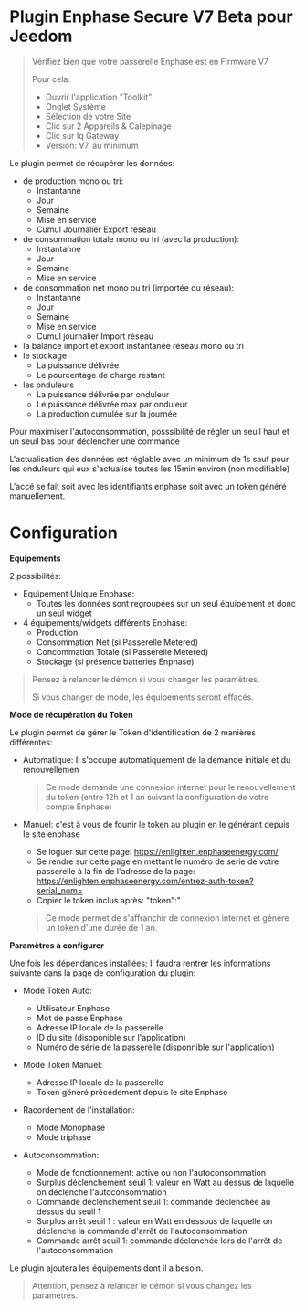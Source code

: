 # Plugin Enphase Secure V7 Beta pour Jeedom

> Vérifiez bien que votre passerelle Enphase est en Firmware V7
> 
> Pour cela:
> * Ouvrir l'application "Toolkit"
> * Onglet Système
> * Sélection de votre Site
> * Clic sur 2 Appareils & Calepinage
> * Clic sur Iq Gateway
> * Version: V7. au minimum

Le plugin permet de récupérer les données: 
* de production mono ou tri:
    * Instantanné
    * Jour
    * Semaine
    * Mise en service
    * Cumul Journalier Export réseau
* de consommation totale mono ou tri (avec la production):
    * Instantanné
    * Jour
    * Semaine
    * Mise en service
* de consommation net mono ou tri (importée du réseau):
    * Instantanné
    * Jour
    * Semaine
    * Mise en service
    * Cumul journalier Import réseau
* la balance import et export instantanée réseau mono ou tri
* le stockage
    * La puissance délivrée
    * Le pourcentage de charge restant
* les onduleurs
    * La puissance délivrée par onduleur
    * Le puissance délivrée max par onduleur
    * La production cumulée sur la journée


Pour maximiser l'autoconsommation, posssibilité de régler un seuil haut et un seuil bas pour déclencher une commande

L'actualisation des données est réglable avec un minimum de 1s sauf pour les onduleurs qui eux s'actualise toutes les 15min environ (non modifiable)

L'accé se fait soit avec les identifiants enphase soit avec un token généré manuellement.

# Configuration

**Equipements**

2 possibilités:
* Equipement Unique Enphase: 
   * Toutes les données sont regroupées sur un seul équipement et donc un seul widget
* 4 équipements/widgets différents Enphase:
   * Production
   * Consommation Net (si Passerelle Metered)
   * Concommation Totale (si Passerelle Metered)
   * Stockage (si présence batteries Enphase)
   
> Pensez à relancer le démon si vous changer les paramètres.
>
> Si vous changer de mode, les équipements seront effacés.

**Mode de récupération du Token**

Le plugin permet de gérer le Token d'identification de 2 manières différentes:
* Automatique: Il s'occupe automatiquement de la demande initiale et du renouvellemen
   > Ce mode demande une connexion internet pour le renouvellement du token (entre 12h et 1 an suivant la configuration de votre compte Enphase)

* Manuel: c'est à vous de founir le token au plugin en le générant depuis le site enphase
   * Se loguer sur cette page: https://enlighten.enphaseenergy.com/
   * Se rendre sur cette page en mettant le numéro de serie de votre passerelle à la fin de l'adresse de la page:  https://enlighten.enphaseenergy.com/entrez-auth-token?serial_num=<LE NUMERO DE SERIE DE VOTRE PASSERELLE> 
   * Copier le token inclus après: "token":"
   > Ce mode permet de s'affranchir de connexion internet et génère un token d'une durée de 1 an.

**Paramètres à configurer**

Une fois les dépendances installées;
Il faudra  rentrer les informations suivante dans la page de configuration du plugin:
* Mode Token Auto:
   * Utilisateur Enphase
   * Mot de passe Enphase
   * Adresse IP locale de la passerelle
   * ID du site (dispponible sur l'application)
   * Numéro de série de la passerelle (disponnible sur l'application)
* Mode Token Manuel:
   * Adresse IP locale de la passerelle
   * Token généré précédement depuis le site Enphase

* Racordement de l'installation:
   * Mode Monophasé
   * Mode triphasé

* Autoconsommation:
   * Mode de fonctionnement: active ou non l'autoconsommation
   * Surplus déclenchement seuil 1: valeur en Watt au dessus de laquelle on déclenche l'autoconsommation
   * Commande déclenchement seuil 1: commande déclenchée au dessus du seuil 1
   * Surplus arrêt seuil 1 : valeur en Watt en dessous de laquelle on déclenche la commande d'arrêt de l'autoconsommation
   * Commande arrêt seuil 1: commande déclenchée lors de l'arrêt de l'autoconsommation

Le plugin ajoutera les équipements dont il a besoin.

>Attention, pensez à relancer le démon si vous changez les paramètres.
